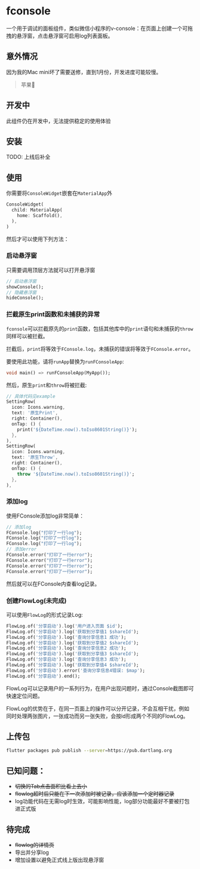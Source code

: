 # fconsole

一个用于调试的面板组件，类似微信小程序的v-console：在页面上创建一个可拖拽的悬浮窗，点击悬浮窗可启用log列表面板。

## 意外情况

因为我的Mac mini坏了需要送修，直到1月份，开发进度可能较慢。

> 苹果💊

## 开发中

此组件仍在开发中，无法提供稳定的使用体验

## 安装

TODO: 上线后补全

## 使用

你需要将`ConsoleWidget`嵌套在`MaterialApp`外

```dart
ConsoleWidget(
  child: MaterialApp(
    home: Scaffold(),
  ),
)
```
然后才可以使用下列方法：

### 启动悬浮窗

只需要调用顶层方法就可以打开悬浮窗

```dart
// 启动悬浮窗
showConsole();
// 隐藏悬浮窗
hideConsole();
```

### 拦截原生print函数和未捕获的异常

`fconsole`可以拦截原先的`print`函数，包括其他库中的`print`语句和未捕获的`throw`同样可以被拦截。

拦截后，`print`将等效于`FConsole.log`，未捕获的错误将等效于`FConsole.error`。

要使用此功能，请将`runApp`替换为`runFConsoleApp`:

```dart
void main() => runFConsoleApp(MyApp());
```

然后，原生`print`和`throw`将被拦截:

```dart
// 具体代码见example
SettingRow(
  icon: Icons.warning,
  text: '原生Print',
  right: Container(),
  onTap: () {
    print('${DateTime.now().toIso8601String()}');
  },
),
SettingRow(
  icon: Icons.warning,
  text: '原生Throw',
  right: Container(),
  onTap: () {
    throw '${DateTime.now().toIso8601String()}';
  },
),
```


### 添加log
使用FConsole添加log非常简单：

```dart
// 添加log
FConsole.log("打印了一行log");
FConsole.log("打印了一行log");
FConsole.log("打印了一行log");
// 添加error
FConsole.error("打印了一行error");
FConsole.error("打印了一行error");
FConsole.error("打印了一行error");
FConsole.error("打印了一行error");
```

然后就可以在FConsole内查看log记录。

### 创建FlowLog(未完成)

可以使用`FlowLog`的形式记录Log:

```dart
FlowLog.of('分享启动').log('用户进入页面 $id');
FlowLog.of('分享启动').log('获取到分享值1 $shareId');
FlowLog.of('分享启动').log('查询分享信息1 成功');
FlowLog.of('分享启动').log('获取到分享值2 $shareId');
FlowLog.of('分享启动').log('查询分享信息2 成功');
FlowLog.of('分享启动').log('获取到分享值3 $shareId');
FlowLog.of('分享启动').log('查询分享信息3 成功');
FlowLog.of('分享启动').log('获取到分享值4 $shareId');
FlowLog.of('分享启动').error('查询分享信息4错误: $map');
FlowLog.of('分享启动').end();
```
FlowLog可以记录用户的一系列行为，在用户出现问题时，通过Console截图即可快速定位问题。

FlowLog的优势在于，在同一页面上的操作可以分开记录，不会互相干扰，例如同时处理两张图片，一张成功而另一张失败，会按id形成两个不同的FlowLog。

## 上传包

```bash
flutter packages pub publish --server=https://pub.dartlang.org
```

## 已知问题：

- ~~切换的Tab点击面积比看上去小~~
- ~~flowlog超时后只能在下一次添加时被记录，应该添加一个定时器记录~~
- log功能代码在无需log时生效，可能影响性能，log部分功能最好不要被打包进正式版

## 待完成
- ~~flowlog的详情页~~
- 导出并分享log
- 增加设置以避免正式线上版出现悬浮窗

